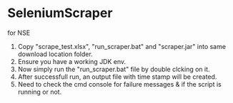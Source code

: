 # SeleniumScraper
 for NSE
1. Copy "scrape_test.xlsx", "run_scraper.bat" and "scraper.jar" into same download location folder.
2. Ensure you have a working JDK env.
3. Now simply run the "run_scraper.bat" file by double clcking on it.
4. After successfull run, an output file with time stamp will be created.
5. Need to check the cmd console for failure messages & if the script is running or not.
